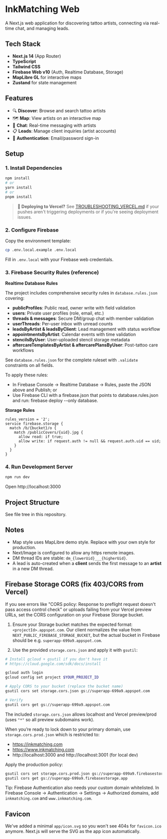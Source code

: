 # InkMatching Web

A Next.js web application for discovering tattoo artists, connecting via real-time chat, and managing leads.

## Tech Stack

- **Next.js 14** (App Router)
- **TypeScript**
- **Tailwind CSS**
- **Firebase Web v10** (Auth, Realtime Database, Storage)
- **MapLibre GL** for interactive maps
- **Zustand** for state management

## Features

- 🔍 **Discover**: Browse and search tattoo artists
- 🗺️ **Map**: View artists on an interactive map
- 💬 **Chat**: Real-time messaging with artists
- 📋 **Leads**: Manage client inquiries (artist accounts)
- 🔐 **Authentication**: Email/password sign-in

## Setup

### 1. Install Dependencies
```bash
npm install
# or
yarn install
# or
pnpm install
```

> **📌 Deploying to Vercel?** See [TROUBLESHOOTING_VERCEL.md](./TROUBLESHOOTING_VERCEL.md) if your pushes aren't triggering deployments or if you're seeing deployment issues.

### 2. Configure Firebase
Copy the environment template:
```bash
cp .env.local.example .env.local
```

Fill in `.env.local` with your Firebase web credentials.

### 3. Firebase Security Rules (reference)

**Realtime Database Rules**

The project includes comprehensive security rules in `database.rules.json` covering:
- **publicProfiles**: Public read, owner write with field validation
- **users**: Private user profiles (role, email, etc.)
- **threads & messages**: Secure DM/group chat with member validation
- **userThreads**: Per-user inbox with unread counts
- **leadsByArtist & leadsByClient**: Lead management with status workflow
- **appointmentsByArtist**: Calendar events with time validation
- **stencilsByUser**: User-uploaded stencil storage metadata
- **aftercareTemplatesByArtist & aftercarePlansByUser**: Post-tattoo care workflows

See `database.rules.json` for the complete ruleset with `.validate` constraints on all fields.

To apply these rules:
- In Firebase Console → Realtime Database → Rules, paste the JSON above and Publish; or
- Use Firebase CLI with a firebase.json that points to database.rules.json and run: firebase deploy --only database.

**Storage Rules**
```
rules_version = '2';
service firebase.storage {
  match /b/{bucket}/o {
    match /publicCovers/{uid}.jpg {
      allow read: if true;
      allow write: if request.auth != null && request.auth.uid == uid;
    }
  }
}
```

### 4. Run Development Server
```bash
npm run dev
```
Open http://localhost:3000

## Project Structure
See file tree in this repository.

## Notes
- Map style uses MapLibre demo style. Replace with your own style for production.
- Next/Image is configured to allow any https remote images.
- DM thread IDs are stable: `dm_{lowerUid}___{higherUid}`.
- A lead is auto-created when a **client** sends the first message to an **artist** in a new DM thread.

## Firebase Storage CORS (fix 403/CORS from Vercel)

If you see errors like "CORS policy: Response to preflight request doesn't pass access control check" or uploads failing from your Vercel preview URLs, set the CORS configuration on your Firebase Storage bucket.

1) Ensure your Storage bucket matches the expected format: `<projectId>.appspot.com`. Our client normalizes the value from `NEXT_PUBLIC_FIREBASE_STORAGE_BUCKET`, but the actual bucket in Firebase should be e.g. `superapp-699a9.appspot.com`.

2) Use the provided `storage.cors.json` and apply it with `gsutil`:

```bash
# Install gcloud + gsutil if you don't have it
# https://cloud.google.com/sdk/docs/install

gcloud auth login
gcloud config set project $YOUR_PROJECT_ID

# Apply CORS to your bucket (replace the bucket name)
gsutil cors set storage.cors.json gs://superapp-699a9.appspot.com

# Verify
gsutil cors get gs://superapp-699a9.appspot.com
```

The included `storage.cors.json` allows localhost and Vercel preview/prod (uses `"*"` so all preview subdomains work).

When you’re ready to lock down to your primary domain, use `storage.cors.prod.json` which is restricted to:
- https://inkmatching.com
- https://www.inkmatching.com
- http://localhost:3000 and http://localhost:3001 (for local dev)

Apply the production policy:
```bash
gsutil cors set storage.cors.prod.json gs://superapp-699a9.firebasestorage.app
gsutil cors get gs://superapp-699a9.firebasestorage.app
```

Tip: Firebase Authentication also needs your custom domain whitelisted. In Firebase Console → Authentication → Settings → Authorized domains, add `inkmatching.com` and `www.inkmatching.com`.

## Favicon
We've added a minimal `app/icon.svg` so you won't see 404s for `favicon.ico` anymore. Next.js will serve the SVG as the app icon automatically.
